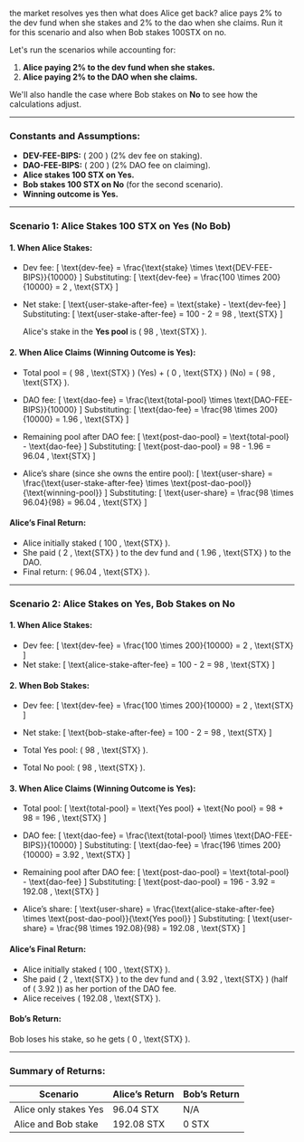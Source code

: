 the market resolves yes then what does Alice get back?
alice pays 2% to the dev fund when she stakes and 2% to the dao when she claims. Run it for this scenario and also when Bob stakes 100STX on no.

Let's run the scenarios while accounting for:

1. **Alice paying 2% to the dev fund when she stakes.**
2. **Alice paying 2% to the DAO when she claims.**

We'll also handle the case where Bob stakes on **No** to see how the calculations adjust.

---

### **Constants and Assumptions:**

- **DEV-FEE-BIPS:** \( 200 \) (2% dev fee on staking).
- **DAO-FEE-BIPS:** \( 200 \) (2% DAO fee on claiming).
- **Alice stakes 100 STX on Yes.**
- **Bob stakes 100 STX on No** (for the second scenario).
- **Winning outcome is Yes.**

---

### **Scenario 1: Alice Stakes 100 STX on Yes (No Bob)**

#### 1. **When Alice Stakes:**

- Dev fee:
  \[
  \text{dev-fee} = \frac{\text{stake} \times \text{DEV-FEE-BIPS}}{10000}
  \]
  Substituting:
  \[
  \text{dev-fee} = \frac{100 \times 200}{10000} = 2 \, \text{STX}
  \]

- Net stake:
  \[
  \text{user-stake-after-fee} = \text{stake} - \text{dev-fee}
  \]
  Substituting:
  \[
  \text{user-stake-after-fee} = 100 - 2 = 98 \, \text{STX}
  \]

  Alice's stake in the **Yes pool** is \( 98 \, \text{STX} \).

#### 2. **When Alice Claims (Winning Outcome is Yes):**

- Total pool = \( 98 \, \text{STX} \) (Yes) + \( 0 \, \text{STX} \) (No) = \( 98 \, \text{STX} \).
- DAO fee:
  \[
  \text{dao-fee} = \frac{\text{total-pool} \times \text{DAO-FEE-BIPS}}{10000}
  \]
  Substituting:
  \[
  \text{dao-fee} = \frac{98 \times 200}{10000} = 1.96 \, \text{STX}
  \]

- Remaining pool after DAO fee:
  \[
  \text{post-dao-pool} = \text{total-pool} - \text{dao-fee}
  \]
  Substituting:
  \[
  \text{post-dao-pool} = 98 - 1.96 = 96.04 \, \text{STX}
  \]

- Alice’s share (since she owns the entire pool):
  \[
  \text{user-share} = \frac{\text{user-stake-after-fee} \times \text{post-dao-pool}}{\text{winning-pool}}
  \]
  Substituting:
  \[
  \text{user-share} = \frac{98 \times 96.04}{98} = 96.04 \, \text{STX}
  \]

#### **Alice’s Final Return:**

- Alice initially staked \( 100 \, \text{STX} \).
- She paid \( 2 \, \text{STX} \) to the dev fund and \( 1.96 \, \text{STX} \) to the DAO.
- Final return: \( 96.04 \, \text{STX} \).

---

### **Scenario 2: Alice Stakes on Yes, Bob Stakes on No**

#### 1. **When Alice Stakes:**

- Dev fee:
  \[
  \text{dev-fee} = \frac{100 \times 200}{10000} = 2 \, \text{STX}
  \]
- Net stake:
  \[
  \text{alice-stake-after-fee} = 100 - 2 = 98 \, \text{STX}
  \]

#### 2. **When Bob Stakes:**

- Dev fee:
  \[
  \text{dev-fee} = \frac{100 \times 200}{10000} = 2 \, \text{STX}
  \]
- Net stake:
  \[
  \text{bob-stake-after-fee} = 100 - 2 = 98 \, \text{STX}
  \]

- Total Yes pool: \( 98 \, \text{STX} \).
- Total No pool: \( 98 \, \text{STX} \).

#### 3. **When Alice Claims (Winning Outcome is Yes):**

- Total pool:
  \[
  \text{total-pool} = \text{Yes pool} + \text{No pool} = 98 + 98 = 196 \, \text{STX}
  \]

- DAO fee:
  \[
  \text{dao-fee} = \frac{\text{total-pool} \times \text{DAO-FEE-BIPS}}{10000}
  \]
  Substituting:
  \[
  \text{dao-fee} = \frac{196 \times 200}{10000} = 3.92 \, \text{STX}
  \]

- Remaining pool after DAO fee:
  \[
  \text{post-dao-pool} = \text{total-pool} - \text{dao-fee}
  \]
  Substituting:
  \[
  \text{post-dao-pool} = 196 - 3.92 = 192.08 \, \text{STX}
  \]

- Alice’s share:
  \[
  \text{user-share} = \frac{\text{alice-stake-after-fee} \times \text{post-dao-pool}}{\text{Yes pool}}
  \]
  Substituting:
  \[
  \text{user-share} = \frac{98 \times 192.08}{98} = 192.08 \, \text{STX}
  \]

#### **Alice’s Final Return:**

- Alice initially staked \( 100 \, \text{STX} \).
- She paid \( 2 \, \text{STX} \) to the dev fund and \( 3.92 \, \text{STX} \) (half of \( 3.92 \)) as her portion of the DAO fee.
- Alice receives \( 192.08 \, \text{STX} \).

#### **Bob’s Return:**

Bob loses his stake, so he gets \( 0 \, \text{STX} \).

---

### **Summary of Returns:**

| Scenario              | Alice’s Return | Bob’s Return |
| --------------------- | -------------- | ------------ |
| Alice only stakes Yes | 96.04 STX      | N/A          |
| Alice and Bob stake   | 192.08 STX     | 0 STX        |
